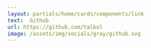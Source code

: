 ```yaml
---
layout: partials/home/cards/components/link
text:  Github
url: https://github.com/talkol
image: /assets/img/socials/gray/github.svg
---
```

